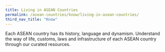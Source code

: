 ```yaml
---
title: Living in ASEAN Countries
permalink: /asean-countries/know/living-in-asean-countries/
third_nav_title: "Know"
---
```

Each ASEAN country has its history, language and dynamism. Understand the way of life, customs, laws and infrastructure of each ASEAN country through our curated resources.